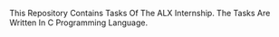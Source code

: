 This Repository Contains Tasks Of The ALX Internship. The Tasks Are Written In C Programming Language.
